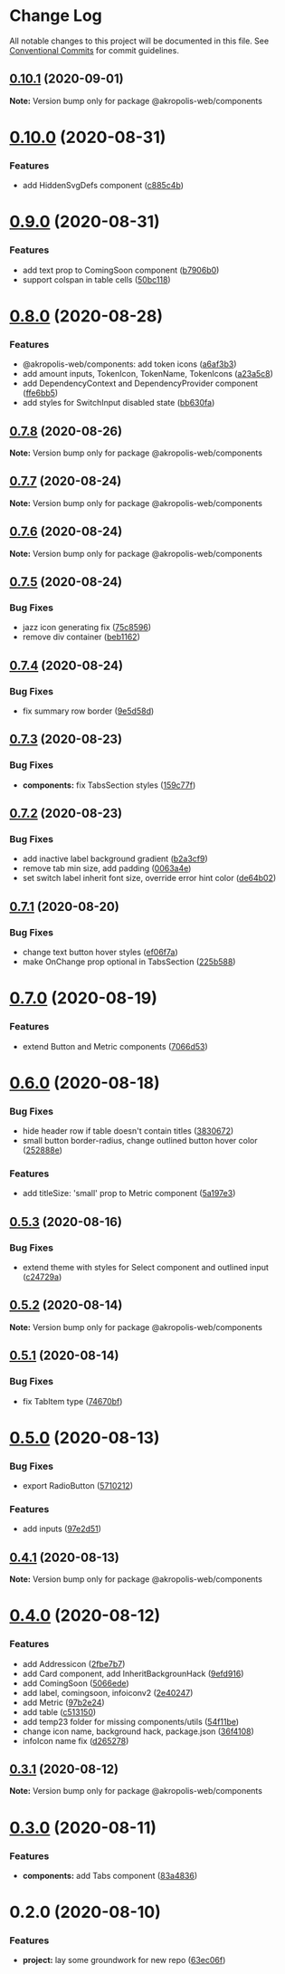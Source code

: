 # Change Log

All notable changes to this project will be documented in this file.
See [Conventional Commits](https://conventionalcommits.org) for commit guidelines.

## [0.10.1](https://github.com/akropolisio/akropolis-web/compare/@akropolis-web/components@0.10.0...@akropolis-web/components@0.10.1) (2020-09-01)

**Note:** Version bump only for package @akropolis-web/components





# [0.10.0](https://github.com/akropolisio/akropolis-web/compare/@akropolis-web/components@0.9.0...@akropolis-web/components@0.10.0) (2020-08-31)


### Features

* add HiddenSvgDefs component ([c885c4b](https://github.com/akropolisio/akropolis-web/commit/c885c4bec6190b4a32acf53eea95a6826e57f66b))





# [0.9.0](https://github.com/akropolisio/akropolis-web/compare/@akropolis-web/components@0.8.0...@akropolis-web/components@0.9.0) (2020-08-31)


### Features

* add text prop to ComingSoon component ([b7906b0](https://github.com/akropolisio/akropolis-web/commit/b7906b06bfb245a59dad1419c48ad2390ae80104))
* support colspan in table cells ([50bc118](https://github.com/akropolisio/akropolis-web/commit/50bc118628961148c11a9a63ee2b884c9516117f))





# [0.8.0](https://github.com/akropolisio/akropolis-web/compare/@akropolis-web/components@0.7.8...@akropolis-web/components@0.8.0) (2020-08-28)


### Features

* @akropolis-web/components: add token icons ([a6af3b3](https://github.com/akropolisio/akropolis-web/commit/a6af3b3c2eea80e68ca1c1055e55ad8e9f2e6e26))
* add amount inputs, TokenIcon, TokenName, TokenIcons ([a23a5c8](https://github.com/akropolisio/akropolis-web/commit/a23a5c85aaba9e4d9f26e3636eaecf984a7250b4))
* add DependencyContext and DependencyProvider component ([ffe6bb5](https://github.com/akropolisio/akropolis-web/commit/ffe6bb55843f0ce1e8522d08ff666481a4e37c43))
* add styles for SwitchInput disabled state ([bb630fa](https://github.com/akropolisio/akropolis-web/commit/bb630fa6be5a68c70b827345c5655621dae7a17c))





## [0.7.8](https://github.com/akropolisio/akropolis-web/compare/@akropolis-web/components@0.7.7...@akropolis-web/components@0.7.8) (2020-08-26)

**Note:** Version bump only for package @akropolis-web/components





## [0.7.7](https://github.com/akropolisio/akropolis-web/compare/@akropolis-web/components@0.7.6...@akropolis-web/components@0.7.7) (2020-08-24)

**Note:** Version bump only for package @akropolis-web/components





## [0.7.6](https://github.com/akropolisio/akropolis-web/compare/@akropolis-web/components@0.7.5...@akropolis-web/components@0.7.6) (2020-08-24)

**Note:** Version bump only for package @akropolis-web/components





## [0.7.5](https://github.com/akropolisio/akropolis-web/compare/@akropolis-web/components@0.7.4...@akropolis-web/components@0.7.5) (2020-08-24)


### Bug Fixes

* jazz icon generating fix ([75c8596](https://github.com/akropolisio/akropolis-web/commit/75c8596a7ec0b6d2026e2692cbe4f27cb8bea64f))
* remove div container ([beb1162](https://github.com/akropolisio/akropolis-web/commit/beb1162feb1bd5ae57a0cf9cf8c0b29c90b465bb))





## [0.7.4](https://github.com/akropolisio/akropolis-web/compare/@akropolis-web/components@0.7.3...@akropolis-web/components@0.7.4) (2020-08-24)


### Bug Fixes

* fix summary row border ([9e5d58d](https://github.com/akropolisio/akropolis-web/commit/9e5d58df1d289967ee98cc4fa1e951154b78af54))





## [0.7.3](https://github.com/akropolisio/akropolis-web/compare/@akropolis-web/components@0.7.2...@akropolis-web/components@0.7.3) (2020-08-23)


### Bug Fixes

* **components:** fix TabsSection styles ([159c77f](https://github.com/akropolisio/akropolis-web/commit/159c77f9fd4fa80995183581475a838f199d965f))





## [0.7.2](https://github.com/akropolisio/akropolis-web/compare/@akropolis-web/components@0.7.1...@akropolis-web/components@0.7.2) (2020-08-23)


### Bug Fixes

* add inactive label background gradient ([b2a3cf9](https://github.com/akropolisio/akropolis-web/commit/b2a3cf90919685d130477d3650a0fcb3ad5dec9b))
* remove tab min size, add padding ([0063a4e](https://github.com/akropolisio/akropolis-web/commit/0063a4ea89a5f8437c35c115e2cce6a6bfb803f7))
* set switch label inherit font size, override error hint color ([de64b02](https://github.com/akropolisio/akropolis-web/commit/de64b02db5478896853be4f9d7eb96538a04c664))





## [0.7.1](https://github.com/akropolisio/akropolis-web/compare/@akropolis-web/components@0.7.0...@akropolis-web/components@0.7.1) (2020-08-20)


### Bug Fixes

* change text button hover styles ([ef06f7a](https://github.com/akropolisio/akropolis-web/commit/ef06f7a06ea457e64661c476a4ff4a02050ef141))
* make OnChange prop optional in TabsSection ([225b588](https://github.com/akropolisio/akropolis-web/commit/225b5882c62480149ba1b1039dcf789e88f9d929))





# [0.7.0](https://github.com/akropolisio/akropolis-web/compare/@akropolis-web/components@0.6.0...@akropolis-web/components@0.7.0) (2020-08-19)


### Features

* extend Button and Metric components ([7066d53](https://github.com/akropolisio/akropolis-web/commit/7066d530178a52e16b0a9d1dded02f7260e3ab6a))





# [0.6.0](https://github.com/akropolisio/akropolis-web/compare/@akropolis-web/components@0.5.3...@akropolis-web/components@0.6.0) (2020-08-18)


### Bug Fixes

* hide header row if table doesn't contain titles ([3830672](https://github.com/akropolisio/akropolis-web/commit/3830672fd643edc1322a50c8737b9846fc323cfd))
* small button border-radius, change outlined button hover color ([252888e](https://github.com/akropolisio/akropolis-web/commit/252888e67bc444b1d844fdce002f815ab3464d9e))


### Features

* add titleSize: 'small' prop to Metric component ([5a197e3](https://github.com/akropolisio/akropolis-web/commit/5a197e39b04e8205e453d633814bfc75f41cb02a))





## [0.5.3](https://github.com/akropolisio/akropolis-web/compare/@akropolis-web/components@0.5.2...@akropolis-web/components@0.5.3) (2020-08-16)


### Bug Fixes

* extend theme with styles for Select component and outlined input ([c24729a](https://github.com/akropolisio/akropolis-web/commit/c24729aadef135753207c114f5995910854b69a1))





## [0.5.2](https://github.com/akropolisio/akropolis-web/compare/@akropolis-web/components@0.5.1...@akropolis-web/components@0.5.2) (2020-08-14)

**Note:** Version bump only for package @akropolis-web/components





## [0.5.1](https://github.com/akropolisio/akropolis-web/compare/@akropolis-web/components@0.5.0...@akropolis-web/components@0.5.1) (2020-08-14)


### Bug Fixes

* fix TabItem type ([74670bf](https://github.com/akropolisio/akropolis-web/commit/74670bfba9ba50d4b13a854a747751de5c97075b))





# [0.5.0](https://github.com/akropolisio/akropolis-web/compare/@akropolis-web/components@0.4.1...@akropolis-web/components@0.5.0) (2020-08-13)


### Bug Fixes

* export RadioButton ([5710212](https://github.com/akropolisio/akropolis-web/commit/5710212c3433bb6fe6b295f2a1b39b2c313316f3))


### Features

* add inputs ([97e2d51](https://github.com/akropolisio/akropolis-web/commit/97e2d519a413e272b685388df8b8b7c96c42df33))





## [0.4.1](https://github.com/akropolisio/akropolis-web/compare/@akropolis-web/components@0.4.0...@akropolis-web/components@0.4.1) (2020-08-13)

**Note:** Version bump only for package @akropolis-web/components





# [0.4.0](https://github.com/akropolisio/akropolis-web/compare/@akropolis-web/components@0.3.1...@akropolis-web/components@0.4.0) (2020-08-12)


### Features

* add Addressicon ([2fbe7b7](https://github.com/akropolisio/akropolis-web/commit/2fbe7b79f15be4bb9398a904bebeff6a4c74f356))
* add Card component, add InheritBackgrounHack ([9efd916](https://github.com/akropolisio/akropolis-web/commit/9efd916aee9a371f0af67edf77c4eecd82f4c3c9))
* add ComingSoon ([5066ede](https://github.com/akropolisio/akropolis-web/commit/5066ede3371c793bdc12f8f2f6aa5a5ab3e5f4d2))
* add label, comingsoon, infoiconv2 ([2e40247](https://github.com/akropolisio/akropolis-web/commit/2e40247f8ca08c574f28e1a1e0c110a756a14f77))
* add Metric ([97b2e24](https://github.com/akropolisio/akropolis-web/commit/97b2e244080c9b7f35587c8e77ce61652a517536))
* add table ([c513150](https://github.com/akropolisio/akropolis-web/commit/c5131506c7ef8517badc9d06eede5b1abf20153e))
* add temp23 folder for missing components/utils ([54f11be](https://github.com/akropolisio/akropolis-web/commit/54f11be131731786ff7c3bb90500be9e5cf8950b))
* change icon name, background hack, package.json ([36f4108](https://github.com/akropolisio/akropolis-web/commit/36f4108235f94e82c1c6ca0f25eac6e3aa573619))
* infoIcon name fix ([d265278](https://github.com/akropolisio/akropolis-web/commit/d265278f90c541e9dbb062b4e2a4602269a7b675))





## [0.3.1](https://github.com/akropolisio/akropolis-web/compare/@akropolis-web/components@0.3.0...@akropolis-web/components@0.3.1) (2020-08-12)

**Note:** Version bump only for package @akropolis-web/components





# [0.3.0](https://github.com/akropolisio/akropolis-web/compare/@akropolis-web/components@0.2.0...@akropolis-web/components@0.3.0) (2020-08-11)


### Features

* **components:** add Tabs component ([83a4836](https://github.com/akropolisio/akropolis-web/commit/83a48366cc9cd83ff2837005b24dcbd194d69a08))





# 0.2.0 (2020-08-10)


### Features

* **project:** lay some groundwork for new repo ([63ec06f](https://github.com/akropolisio/akropolis-web/commit/63ec06f4073562498721a1769062a61b154929e9))
